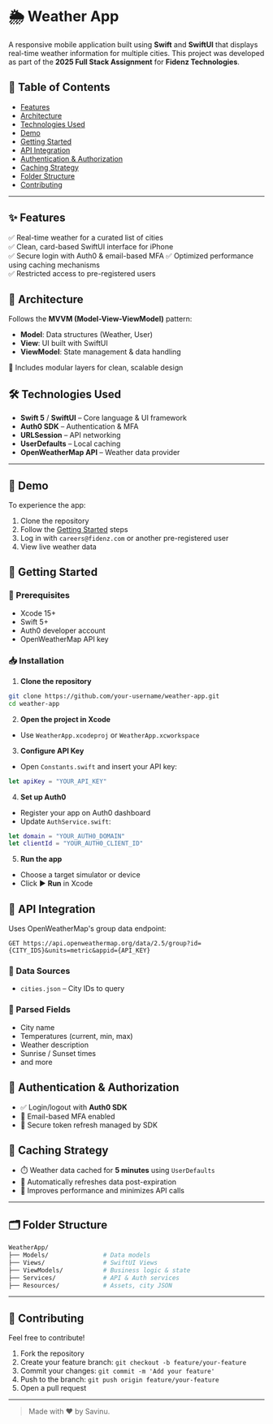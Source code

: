 
# 🌦️ Weather App

A responsive mobile application built using **Swift** and **SwiftUI** that displays real-time weather information for multiple cities. This project was developed as part of the **2025 Full Stack Assignment** for **Fidenz Technologies**.

## 📑 Table of Contents
- [Features](#-features)
- [Architecture](#-architecture)
- [Technologies Used](#-technologies-used)
- [Demo](#-demo)
- [Getting Started](#-getting-started)
- [API Integration](#-api-integration)
- [Authentication & Authorization](#-authentication--authorization)
- [Caching Strategy](#-caching-strategy)
- [Folder Structure](#-folder-structure)
- [Contributing](#-contributing)

---

## ✨ Features

✅ Real-time weather for a curated list of cities  
✅ Clean, card-based SwiftUI interface for iPhone  
✅ Secure login with Auth0 & email-based MFA
✅ Optimized performance using caching mechanisms  
✅ Restricted access to pre-registered users

## 🧱 Architecture

Follows the **MVVM (Model-View-ViewModel)** pattern:

- **Model**: Data structures (Weather, User)
- **View**: UI built with SwiftUI
- **ViewModel**: State management & data handling

🔧 Includes modular layers for clean, scalable design

## 🛠️ Technologies Used

- **Swift 5** / **SwiftUI** – Core language & UI framework  
- **Auth0 SDK** – Authentication & MFA  
- **URLSession** – API networking  
- **UserDefaults** – Local caching  
- **OpenWeatherMap API** – Weather data provider

---

## 🎥 Demo

To experience the app:

1. Clone the repository
2. Follow the [Getting Started](#-getting-started) steps
3. Log in with `careers@fidenz.com` or another pre-registered user
4. View live weather data

## 🚀 Getting Started

### 🔧 Prerequisites
- Xcode 15+
- Swift 5+
- Auth0 developer account
- OpenWeatherMap API key

### 📥 Installation

1. **Clone the repository**
```bash
git clone https://github.com/your-username/weather-app.git
cd weather-app
```

2. **Open the project in Xcode**
- Use `WeatherApp.xcodeproj` or `WeatherApp.xcworkspace`

3. **Configure API Key**
- Open `Constants.swift` and insert your API key:
```swift
let apiKey = "YOUR_API_KEY"
```

4. **Set up Auth0**
- Register your app on Auth0 dashboard
- Update `AuthService.swift`:
```swift
let domain = "YOUR_AUTH0_DOMAIN"
let clientId = "YOUR_AUTH0_CLIENT_ID"
```

5. **Run the app**
- Choose a target simulator or device
- Click ▶️ **Run** in Xcode

## 🔌 API Integration

Uses OpenWeatherMap's group data endpoint:
```http
GET https://api.openweathermap.org/data/2.5/group?id={CITY_IDS}&units=metric&appid={API_KEY}
```

### 📂 Data Sources
- `cities.json` – City IDs to query

### 🧾 Parsed Fields
- City name
- Temperatures (current, min, max)
- Weather description
- Sunrise / Sunset times
- and more

## 🔐 Authentication & Authorization

- ✅ Login/logout with **Auth0 SDK**  
- 🔐 Email-based MFA enabled  
- 🔄 Secure token refresh managed by SDK

## 🧠 Caching Strategy

- ⏱️ Weather data cached for **5 minutes** using `UserDefaults`
- 🔄 Automatically refreshes data post-expiration
- 🚀 Improves performance and minimizes API calls

---

## 🗂️ Folder Structure

```bash
WeatherApp/
├── Models/               # Data models
├── Views/                # SwiftUI Views
├── ViewModels/           # Business logic & state
├── Services/             # API & Auth services
├── Resources/            # Assets, city JSON
```

---

## 🤝 Contributing

Feel free to contribute!

1. Fork the repository
2. Create your feature branch: `git checkout -b feature/your-feature`
3. Commit your changes: `git commit -m 'Add your feature'`
4. Push to the branch: `git push origin feature/your-feature`
5. Open a pull request

---

> Made with ❤️ by Savinu.
